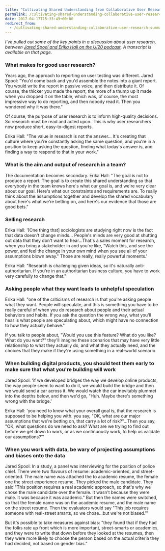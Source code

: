 ```yaml
---
title: "Cultivating Shared Understanding from Collaborative User Research – summary"
permalink: /cultivating-shared-understanding-collaborative-user-research-summary
date: 2017-04-17T15:33:49+00:00
redirect_from:
  - /cultivating-shared-understanding-collaborative-user-research-summary/
---
```


*I've pulled out some of the key points in a discussion about user research, between [Jared Spool and Erika Hall on the UI20 podcast](https://ui20.uie.com/blog/cultivating-shared-understanding-from-collaborative-user-research-a-podcast-with-erika-hall). A transcript is available on that page.*

### What makes for good user research?

Years ago, the approach to reporting on user testing was different. Jared Spool: "You'd come back and you'd assemble the notes into a giant report. You would write the report in passive voice, and then distribute it. Of course, the thicker you made the report, the more of a thump up it made when you dropped it on the table, which was, of course, the most impressive way to do reporting, and then nobody read it. Then you wondered why it was there."

Of course, the purpose of user research is to inform high-quality decisions. So research must be read and acted upon. This is why user researchers now produce short, easy-to-digest reports.

Erika Hall: "The value in research is not the answer… It's creating that culture where you're constantly asking the same question, and you're in a position to keep asking the question, finding what today's answer is, and finding a way to respond to that in your work."

### What is the aim and output of research in a team?

The documentation becomes secondary. Erika Hall: "The goal is not to produce a report. The goal is to create this shared understanding so that everybody in the team knows here's what our goal is, and we're very clear about our goal. Here's what our constraints and requirements are. To really think about the assumptions together and develop the shared vocabulary about here's what we're betting on, and here's our evidence that those are good bets."

### Selling research

Erika Hall: '[One thing that] sociologists are studying right now is the fact that data doesn't change minds… People's minds are very good at shutting out data that they don't want to hear…That's a sales moment for research, when you bring a stakeholder in and you're like, "Watch this, and see the power, and feel the change in your own mind when you see all of your assumptions blown away." Those are really, really powerful moments.'

Erika Hall: "Research is challenging given ideas, so it's naturally anti-authoritarian. If you're in an authoritarian business culture, you have to work very carefully to change that."

### Asking people what they want leads to unhelpful speculation

Erika Hall: "one of the criticisms of research is that you're asking people what they want. People will speculate, and this is something you have to be really careful of when you do research about people and their actual behaviors and habits. If you ask the question the wrong way, what you'll hear is what people are speculating about, which might have no connection to how they actually behave."

If you talk to people about, "Would you use this feature? What do you like? What do you want?" they'll imagine these scenarios that may have very little relationship to what they actually do, and what they actually need, and the choices that they make if they're using something in a real-world scenario.

### When building digital products, you should test them early to make sure that what you're building will work

Jared Spool: 'if we developed bridges the way we develop online products, the way people seem to want to do it, we would build the bridge and then we would send a car across it. We would watch the car inevitably plummet into the depths below, and then we'd go, "Huh. Maybe there's something wrong with the bridge.'

Erika Hall: 'you need to know what your overall goal is, that the research is supposed to be helping you with. you say, "OK, what are our major assumptions that we're betting on, that carry a lot of risk?"…Then you say, "OK, what questions do we need to ask? What are we trying to find out before we get down to work, or as we continuously work, to help us validate our assumptions?"'

### When you work with data, be wary of projecting assumptions and biases onto the data

Jared Spool:
In a study, a panel was interviewing for the position of police chief. There were two flavours of resume: academic-oriented, and street-oriented.
The male name was attached the to academic resume, the female one the street experience resume.
They picked the male candidate. They said "This position requires a real academic approach, so that's why we chose the male candidate over the female. It wasn't because they were male. It was because it was academic."
But then the names were switched, so that the female name was on the academic resume, and the male name on the street resume.
Then the evaluators would say "This job requires someone with real-street smarts, so we chose…but we're not biased."'

But it's possible to take measures against bias: "they found that if they had the folks rate up front which is more important, street-smarts or academics, and they were to write that down before they looked at the resumes, then they were more likely to choose the person based on the actual criteria they had decided, not based on gender bias."